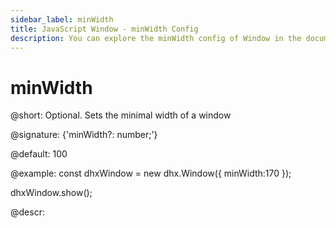 ```yaml
---
sidebar_label: minWidth
title: JavaScript Window - minWidth Config 
description: You can explore the minWidth config of Window in the documentation of the DHTMLX JavaScript UI library. Browse developer guides and API reference, try out code examples and live demos, and download a free 30-day evaluation version of DHTMLX Suite.
---
```


# minWidth

@short: Optional. Sets the minimal width of a window

@signature: {'minWidth?: number;'}

@default: 100

@example:
const dhxWindow = new dhx.Window({
    minWidth:170
});

dhxWindow.show();

@descr:

[comment]: # (@related: window/how_to_start.md window/configuration.md#sizing)

